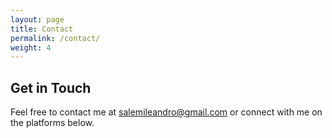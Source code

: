 ```yaml
---
layout: page
title: Contact
permalink: /contact/
weight: 4
---
```


<section class="contact-section py-5">
  <div class="container">
    <!-- Title -->
    <div class="row mb-4">
      <div class="col text-center">
        <h2 class="mb-3">Get in Touch</h2>
        <p class="text-muted">
          Feel free to contact me at 
          <a href="mailto:salemileandro@gmail.com" class="text-dark">salemileandro@gmail.com</a> 
          or connect with me on the platforms below.
        </p>
      </div>
    </div>
    <!-- Social Links -->
    <div class="row justify-content-center">
      <div class="col-md-8 text-center">
        <div class="social-links d-flex justify-content-center">
          <!-- GitHub -->
          <a href="https://github.com/salemileandro" target="_blank" class="text-dark mx-3">
            <i class="fab fa-github fa-2x"></i>
          </a>
          <!-- LinkedIn -->
          <a href="https://www.linkedin.com/in/leandro-salemi/" target="_blank" class="text-dark mx-3">
            <i class="fab fa-linkedin fa-2x"></i>
          </a>
          <!-- Email -->
          <a href="mailto:salemileandro@gmail.com" class="text-dark mx-3">
            <i class="fas fa-envelope fa-2x"></i>
          </a>
        </div>
      </div>
    </div>
  </div>
</section>
